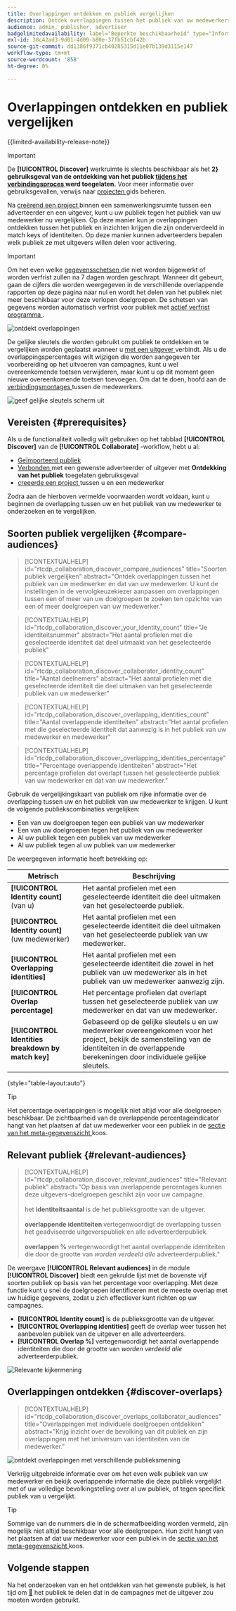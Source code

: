 ```yaml
---
title: Overlappingen ontdekken en publiek vergelijken
description: Ontdek overlappingen tussen het publiek van uw medewerkers en dat van uw medewerkers. Leer hoe u het beste publiek kunt vinden voor gebruik in uw campagnes.
audience: admin, publisher, advertiser
badgelimitedavailability: label="Beperkte beschikbaarheid" type="Informative" url="https://helpx.adobe.com/nl/legal/product-descriptions/real-time-customer-data-platform-collaboration.html newtab=true"
exl-id: 38c42ad3-9d01-4d09-b80e-37fb51cbf42b
source-git-commit: dd1386f9371cb40285315d11e07b139d3115e147
workflow-type: tm+mt
source-wordcount: '858'
ht-degree: 0%

---
```


# Overlappingen ontdekken en publiek vergelijken

{{limited-availability-release-note}}

>[!IMPORTANT]
>
>De **[!UICONTROL Discover]** werkruimte is slechts beschikbaar als het **2&rbrace; gebruiksgeval van de ontdekking van het publiek [ tijdens het verbindingsproces ](../connect/establishing-connections.md#connection-settings) werd toegelaten.** Voor meer informatie over gebruiksgevallen, verwijs naar [ projecten ](./manage-projects.md#project-use-cases) gids beheren.

Na [ creërend een project ](/help/guide/collaborate/manage-projects.md) binnen een samenwerkingsruimte tussen een adverteerder en een uitgever, kunt u uw publiek tegen het publiek van uw medewerker nu vergelijken. Op deze manier kun je overlappingen ontdekken tussen het publiek en inzichten krijgen die zijn onderverdeeld in match keys of identiteiten. Op deze manier kunnen adverteerders bepalen welk publiek ze met uitgevers willen delen voor activering.

>[!IMPORTANT]
>
>Om het even welke [ gegevensschetsen ](/help/guide/glossary.md#sketches) die niet worden bijgewerkt of worden verfrist zullen na 7 dagen worden geschrapt. Wanneer dit gebeurt, gaan de cijfers die worden weergegeven in de verschillende overlappende rapporten op deze pagina naar nul en wordt het delen van het publiek niet meer beschikbaar voor deze verlopen doelgroepen. De schetsen van gegevens worden automatisch verfrist voor publiek met [ actief verfrist programma ](/help/guide/setup/onboard-audiences.md#schedule).

![ ontdekt overlappingen ](/help/assets/collaborate/discover-overlaps/discover-overlaps.png)

De gelijke sleutels die worden gebruikt om publiek te ontdekken en te vergelijken worden geplaatst wanneer u [ met een uitgever ](/help/guide/connect/establishing-connections.md#connection-settings) verbindt. Als u de overlappingspercentages wilt wijzigen die worden aangegeven ter voorbereiding op het uitvoeren van campagnes, kunt u wel overeenkomende toetsen verwijderen, maar kunt u op dit moment geen nieuwe overeenkomende toetsen toevoegen. Om dat te doen, hoofd aan de [ verbindingsmontages ](/help/guide/connect/establishing-connections.md#connection-settings) tussen de medewerkers.

![ geef gelijke sleutels scherm ](/help/assets/collaborate/discover-overlaps/edit-match-keys.png) uit

## Vereisten {#prerequisites}

Als u de functionaliteit volledig wilt gebruiken op het tabblad **[!UICONTROL Discover]** van de **[!UICONTROL Collaborate]** -workflow, hebt u al:

* [Geïmporteerd publiek](/help/guide/setup/onboard-audiences.md)
* [ Verbonden ](/help/guide/connect/establishing-connections.md) met een gewenste adverteerder of uitgever met **Ontdekking van het publiek** toegelaten gebruiksgeval
* [ creeerde een project ](/help/guide/collaborate/manage-projects.md) tussen u en een medewerker

Zodra aan de hierboven vermelde voorwaarden wordt voldaan, kunt u beginnen de overlapping tussen uw en het publiek van uw medewerker te onderzoeken en te vergelijken.

## Soorten publiek vergelijken {#compare-audiences}

>[!CONTEXTUALHELP]
>id="rtcdp_collaboration_discover_compare_audiences"
>title="Soorten publiek vergelijken"
>abstract="Ontdek overlappingen tussen het publiek van uw medewerker en dat van uw medewerker. U kunt de instellingen in de vervolgkeuzekiezer aanpassen om overlappingen tussen een of meer van uw doelgroepen te zoeken ten opzichte van een of meer doelgroepen van uw medewerker."

>[!CONTEXTUALHELP]
>id="rtcdp_collaboration_discover_your_identity_count"
>title="Je identiteitsnummer"
>abstract="Het aantal profielen met die geselecteerde identiteit dat deel uitmaakt van het geselecteerde publiek"

>[!CONTEXTUALHELP]
>id="rtcdp_collaboration_discover_collaborator_identity_count"
>title="Aantal deelnemers"
>abstract="Het aantal profielen met die geselecteerde identiteit die deel uitmaken van het geselecteerde publiek van uw medewerker"

>[!CONTEXTUALHELP]
>id="rtcdp_collaboration_discover_overlapping_identities_count"
>title="Aantal overlappende identiteiten"
>abstract="Het aantal profielen met die geselecteerde identiteit dat aanwezig is in het publiek van uw medewerker en medewerker"

>[!CONTEXTUALHELP]
>id="rtcdp_collaboration_discover_overlapping_identities_percentage"
>title="Percentage overlappende identiteiten"
>abstract="Het percentage profielen dat overlapt tussen het geselecteerde publiek van uw medewerker en dat van uw medewerker."

Gebruik de vergelijkingskaart van publiek om rijke informatie over de overlapping tussen uw en het publiek van uw medewerker te krijgen. U kunt de volgende publiekscombinaties vergelijken:

* Een van uw doelgroepen tegen een publiek van uw medewerker
* Een van uw doelgroepen tegen het publiek van uw medewerker
* Al uw publiek tegen een publiek van uw medewerker
* Al uw publiek tegen al uw publiek van uw medewerker

De weergegeven informatie heeft betrekking op:

| Metrisch | Beschrijving |
|---------|----------|
| **[!UICONTROL Identity count]** (van u) | Het aantal profielen met een geselecteerde identiteit die deel uitmaken van het geselecteerde publiek. |
| **[!UICONTROL Identity count]** (uw medewerker) | Het aantal profielen met een geselecteerde identiteit die deel uitmaken van het geselecteerde publiek van uw medewerker. |
| **[!UICONTROL Overlapping identities]** | Het aantal profielen met een geselecteerde identiteit die zowel in het publiek van uw medewerker als in het publiek van uw medewerker aanwezig zijn. |
| **[!UICONTROL Overlap percentage]** | Het percentage profielen dat overlapt tussen het geselecteerde publiek van uw medewerker en dat van uw medewerker. |
| **[!UICONTROL Identities breakdown by match key]** | Gebaseerd op de gelijke sleutels u en uw medewerker overeengekomen voor het project, bekijk de samenstelling van de identiteiten in de overlappende berekeningen door individuele gelijke sleutels. |

{style="table-layout:auto"}

>[!TIP]
>
>Het percentage overlappingen is mogelijk niet altijd voor alle doelgroepen beschikbaar. De zichtbaarheid van de overlappende percentageindicator hangt van het plaatsen af dat uw medewerker voor een publiek in de [ sectie van het meta-gegevenszicht ](/help/guide/setup/onboard-audiences.md#metadata-visibility) koos.

## Relevant publiek {#relevant-audiences}

>[!CONTEXTUALHELP]
>id="rtcdp_collaboration_discover_relevant_audiences"
>title="Relevant publiek"
>abstract="Op basis van overlappende percentages kunnen deze uitgevers-doelgroepen geschikt zijn voor uw campagne. <br><br> het <b> identiteitsaantal </b> is de het publieksgrootte van de uitgever. <br><br> <b> overlappende identiteiten </b> vertegenwoordigt de overlapping tussen het geadviseerde uitgeverspubliek en alle adverteerderpubliek. <br><br> <b> overlappen % </b> vertegenwoordigt het aantal overlappende identiteiten die door de grootte van <i> worden verdeeld alle </i> adverteerderpubliek."

De weergave **[!UICONTROL Relevant audiences]** in de module **[!UICONTROL Discover]** biedt een gekrulde lijst met de bovenste vijf soorten publiek op basis van het percentage voor overlapping. Met deze functie kunt u snel de doelgroepen identificeren met de meeste overlap met uw huidige gegevens, zodat u zich effectiever kunt richten op uw campagnes.

* **[!UICONTROL Identity count]** is de publieksgrootte van de uitgever.
* **[!UICONTROL Overlapping identities]** geeft de overlap weer tussen het aanbevolen publiek van de uitgever en alle adverteerders.
* **[!UICONTROL Overlap %]** vertegenwoordigt het aantal overlappende identiteiten die door de grootte van *worden verdeeld alle* adverteerderpubliek.

![ Relevante kijkermening ](/help/assets/collaborate/discover-overlaps/relevant-audiences-highlighted.png)

## Overlappingen ontdekken {#discover-overlaps}

>[!CONTEXTUALHELP]
>id="rtcdp_collaboration_discover_overlaps_collaborator_audiences"
>title="Overlappingen met individuele doelgroepen ontdekken"
>abstract="Krijg inzicht over de bevolking van dit publiek en zijn overlappingen met het universum van identiteiten van de medewerker."

![ ontdekt overlappingen met verschillende publieksmening ](/help/assets/collaborate/discover-overlaps/discover-overlaps-cards-view.png)

Verkrijg uitgebreide informatie over om het even welk publiek van uw medewerker en bekijk overlappende informatie die deze publiek vergelijkt met of uw volledige bevolkingstelling over al uw publiek, of tegen specifiek publiek van u vergelijkt.

>[!TIP]
>
>Sommige van de nummers die in de schermafbeelding worden vermeld, zijn mogelijk niet altijd beschikbaar voor alle doelgroepen. Hun zicht hangt van het plaatsen af dat uw medewerker voor een publiek in de [ sectie van het meta-gegevenszicht ](/help/guide/setup/onboard-audiences.md#metadata-visibility) koos.

## Volgende stappen

Na het onderzoeken van en het ontdekken van het gewenste publiek, is het tijd om [&#128279;](/help/guide/collaborate/share.md) het publiek te delen dat in de campagnes met de uitgever zou moeten worden gebruikt.
